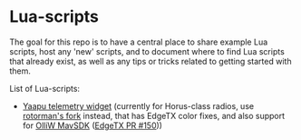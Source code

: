 # Lua-scripts

The goal for this repo is to have a central place to share example Lua scripts, host any 'new' scripts, and to document where to find Lua scripts that already exist, as well as any tips or tricks related to getting started with them. 

List of Lua-scripts:

* [Yaapu telemetry widget](https://github.com/yaapu/FrskyTelemetryScript) (currently for Horus-class radios, use [rotorman's fork](https://github.com/rotorman/FrskyTelemetryScript/tree/dev/HORUS/SOURCES/SRC) instead, that has EdgeTX color fixes, and also support for [OlliW MavSDK](http://www.olliw.eu/2020/olliwtelem/) ([EdgeTX PR #150](https://github.com/EdgeTX/edgetx/pull/150)))
